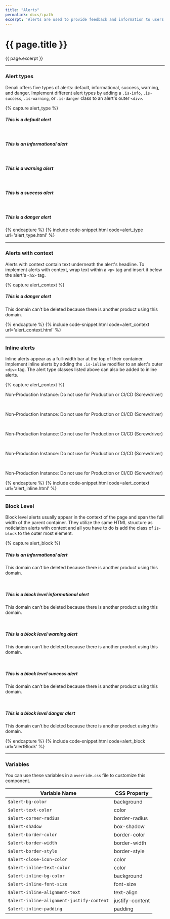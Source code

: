 ```yaml
---
title: "Alerts"
permalink: docs/:path
excerpt: 'Alerts are used to provide feedback and information to users. They come in a variety of styles and colors to fit specific use cases.'
---
```


# {{ page.title }}
{{ page.excerpt }}

***

### Alert types
Denali offers five types of alerts: default, informational, success, warning, and danger. Implement different alert types by adding a `.is-info`, `.is-success`, `.is-warning`, or `.is-danger` class to an alert&#39;s outer `<div>`.

{% capture alert_type %}
<div class="alert">
  <span class="d-icon d-domain"></span>
  <div>
    <h5 >This is a default alert</h5>
  </div>
  <a class="close is-secondary"><span class="d-icon d-close is-sub"></span></a>
</div>

<br>

<div class="alert is-info">
  <span class="d-icon d-information-circle"></span>
  <div>
    <h5 >This is an informational alert</h5>
  </div>
  <a class="close is-secondary"><span class="d-icon d-close is-sub"></span></a>
</div>

<br>

<div class="alert is-warning">
  <span class="d-icon d-warning"></span>
  <div><h5 >This is a warning alert</h5>
  </div>
  <a class="close is-secondary"><span class="d-icon d-close is-sub"></span></a>
</div>

<br>

<div class="alert is-success">
  <span class="d-icon d-check-circle"></span>
  <div><h5 >This is a success alert</h5>
  </div>
  <a class="close is-secondary"><span class="d-icon d-close is-sub"></span></a>
</div>

<br>

<div class="alert is-danger">
  <span class="d-icon d-stop-warning"></span>
  <div><h5 >This is a danger alert</h5>
  </div>
  <a class="close is-secondary"><span class="d-icon d-close is-sub"></span></a>
</div>
{% endcapture %}
{% include code-snippet.html code=alert_type url='alert_type.html' %}


***


### Alerts with context
Alerts with context contain text underneath the alert&#39;s headline. To implement alerts with context, wrap text within a `<p>` tag and insert it below the alert&#39;s `<h5>` tag.

{% capture alert_context %}
<div class="alert is-danger">
  <span class="d-icon d-stop-warning"></span>
  <div>
    <h5 >This is a danger alert</h5>
    <p>This domain can’t be deleted because there is another product using this domain.</p>
  </div>
  <a class="close is-secondary"><span class="d-icon d-close is-sub"></span></a>
</div>
{% endcapture %}
{% include code-snippet.html code=alert_context url='alert_context.html' %}


***


### Inline alerts
Inline alerts appear as a full-width bar at the top of their container. Implement inline alerts by adding the `.is-inline` modifier to an alert&#39;s outer `<div>` tag. The alert type classes listed above can also be added to inline alerts.

{% capture alert_context %}
<div class="alert is-inline">
  <p><span class="is-bold">Non-Production Instance:</span> Do not use for Production or CI/CD (Screwdriver)</p>
</div>

<br>

<div class="alert is-inline has-bg-status-danger">
  <p><span class="is-bold">Non-Production Instance:</span> Do not use for Production or CI/CD (Screwdriver)</p>
</div>

<br>

<div class="alert is-inline has-bg-status-success">
  <p><span class="is-bold">Non-Production Instance:</span> Do not use for Production or CI/CD (Screwdriver)</p>
</div>

<br>

<div class="alert is-inline has-bg-status-warning">
  <p><span class="is-bold">Non-Production Instance:</span> Do not use for Production or CI/CD (Screwdriver)</p>
</div>

<br>

<div class="alert is-inline has-bg-status-info">
  <p><span class="is-bold">Non-Production Instance:</span> Do not use for Production or CI/CD (Screwdriver)</p>
</div>
{% endcapture %}
{% include code-snippet.html code=alert_context url='alert_inline.html' %}


***


### Block Level
Block level alerts usually appear in the context of the page and span the full width of the parent container. They utilize the same HTML structure as noticiation alerts with context and all you have to do is add the class of `is-block` to the outer most element.

{% capture alert_block %}
<div class="alert is-block">
  <span class="d-icon d-notification-solid"></span>
  <div>
    <h5>This is an informational alert</h5>
    <p>This domain can’t be deleted because there is another product using this domain.</p>
  </div>
  <a class="close is-secondary"><span class="d-icon d-close is-sub"></span></a>
</div>

<br>

<div class="alert is-block is-info">
  <span class="d-icon d-information-circle-solid"></span>
  <div>
    <h5>This is a block level informational alert</h5>
    <p>This domain can’t be deleted because there is another product using this domain.</p>
  </div>
</div>

<br>

<div class="alert is-block is-warning">
  <span class="d-icon d-warning-solid"></span>
  <div>
    <h5>This is a block level warning alert</h5>
    <p>This domain can’t be deleted because there is another product using this domain.</p>
  </div>
</div>

<br>

<div class="alert is-block is-success">
  <span class="d-icon d-check-circle-solid"></span>
  <div>
    <h5>This is a block level success alert</h5>
    <p>This domain can’t be deleted because there is another product using this domain.</p>
  </div>
</div>

<br>

<div class="alert is-block is-danger">
  <span class="d-icon d-stop-warning-solid"></span>
  <div>
    <h5>This is a block level danger alert</h5>
    <p>This domain can’t be deleted because there is another product using this domain.</p>
  </div>
</div>
{% endcapture %}
{% include code-snippet.html code=alert_block url='alertBlock' %}


***


### Variables
You can use these variables in a `override.css` file to customize this component.

|Variable Name|CSS Property|
| - | - |
|`$alert-bg-color`|background|
|`$alert-text-color`|color|
|`$alert-corner-radius`|border-radius|
|`$alert-shadow`|box-shadow|
|`$alert-border-color`|border-color|
|`$alert-border-width`|border-width|
|`$alert-border-style`|border-style|
|`$alert-close-icon-color`|color|
|`$alert-inline-text-color`|color|
|`$alert-inline-bg-color`|background|
|`$alert-inline-font-size`|font-size|
|`$alert-inline-alignment-text`|text-align|
|`$alert-inline-alignment-justify-content`|justify-content|
|`$alert-inline-padding`|padding|

